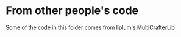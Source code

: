 # From other people's code

Some of the code in this folder comes from [liplum](https://github.com/liplum)'s [MultiCrafterLib](https://github.com/liplum/MultiCrafterLib)
